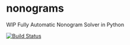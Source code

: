 # nonograms
WIP Fully Automatic Nonogram Solver in Python

[![Build Status](https://travis-ci.com/bornobob/nonograms.svg?branch=master)](https://travis-ci.com/bornobob/nonograms)
